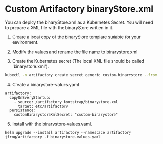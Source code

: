 
# Custom Artifactory binaryStore.xml

You can deploy the binaryStore.xml as a Kubernetes Secret. You will need to prepare a XML file with the binaryStore  written in it. 

1. Create a local copy of the binaryStore template sutiable for your environment.

2. Modify the values and rename the file name to binarystore.xml

3. Create the Kubernetes secret (The local XML file should be called 'binarystore.xml').

```bash
kubectl -n artifactory create secret generic custom-binarystore --from-file=./binarystore.xml 
```

4. Create a binarystore-values.yaml
```
artifactory:
  copyOnEveryStartup:
    - source: /artifactory_bootstrap/binarystore.xml
      target: etc/artifactory
  persistence:
    customBinarystoreXmlSecret: "custom-binarystore"
```

5. Install with the binarystore-values.yaml.
```
helm upgrade --install artifactory --namespace artifactory jfrog/artifactory -f binarystore-values.yaml
```

